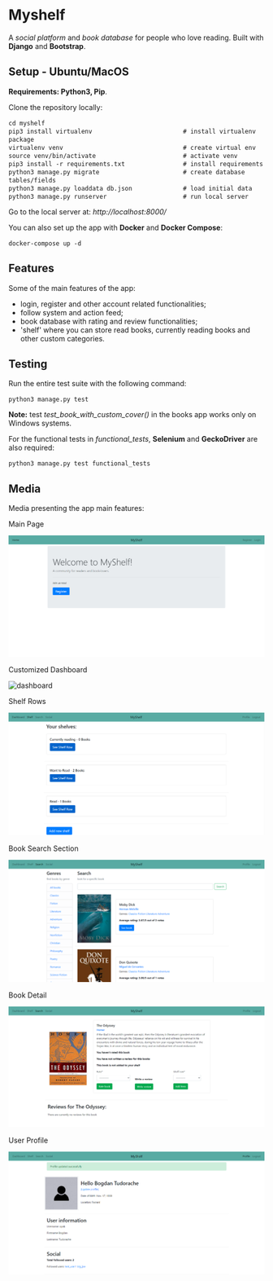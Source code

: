 # Myshelf

A *social platform* and *book database* for people who love reading. Built with **Django** and **Bootstrap**. 

## Setup - Ubuntu/MacOS

**Requirements: Python3, Pip**.

Clone the repository locally:

```
cd myshelf
pip3 install virtualenv                         # install virtualenv package
virtualenv venv                                 # create virtual env
source venv/bin/activate                        # activate venv 
pip3 install -r requirements.txt                # install requirements
python3 manage.py migrate                       # create database tables/fields
python3 manage.py loaddata db.json              # load initial data
python3 manage.py runserver                     # run local server
```
Go to the local server at: *http://localhost:8000/*

You can also set up the app with **Docker** and **Docker Compose**:

```
docker-compose up -d
```

## Features

Some of the main features of the app:
* login, register and other account related functionalities;
* follow system and action feed;
* book database with rating and review functionalities;
* 'shelf' where you can store read books, currently reading books and other custom categories.

## Testing

Run the entire test suite with the following command:

```
python3 manage.py test
```

**Note:** test *test_book_with_custom_cover()* in the books app works only on Windows systems.

For the functional tests in *functional_tests*, **Selenium** and **GeckoDriver** are also required:

```
python3 manage.py test functional_tests
```

## Media

Media presenting the app main features:

Main Page

![main](./readme_media/main_page.PNG)

Customized Dashboard

![dashboard](.r/readme_media/dashboard.PNG)

Shelf Rows

![shelf](./readme_media/shelf_rows.PNG)

Book Search Section

![book_search](./readme_media/book_search.PNG)

Book Detail

![book_detail](./readme_media/book_detail.PNG)

User Profile

![profile](./readme_media/profile.PNG)
